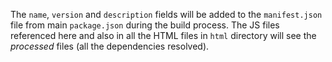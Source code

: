 The `name`, `version` and `description` fields will be added to the
`manifest.json` file from main `package.json` during the build process. The JS
files referenced here and also in all the HTML files in `html` directory will
see the *processed* files (all the dependencies resolved).
